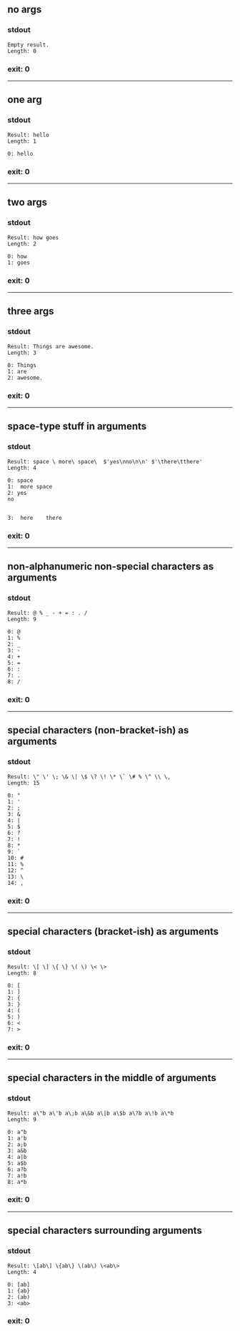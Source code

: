 ## no args

### stdout
```
Empty result.
Length: 0
```

### exit: 0

- - - - - - - - - -

## one arg

### stdout
```
Result: hello
Length: 1

0: hello
```

### exit: 0

- - - - - - - - - -

## two args

### stdout
```
Result: how goes
Length: 2

0: how
1: goes
```

### exit: 0

- - - - - - - - - -

## three args

### stdout
```
Result: Things are awesome.
Length: 3

0: Things
1: are
2: awesome.
```

### exit: 0

- - - - - - - - - -

## space-type stuff in arguments

### stdout
```
Result: space \ more\ space\  $'yes\nno\n\n' $'\there\tthere'
Length: 4

0: space
1:  more space 
2: yes
no


3: 	here	there
```

### exit: 0

- - - - - - - - - -

## non-alphanumeric non-special characters as arguments

### stdout
```
Result: @ % _ - + = : . /
Length: 9

0: @
1: %
2: _
3: -
4: +
5: =
6: :
7: .
8: /
```

### exit: 0

- - - - - - - - - -

## special characters (non-bracket-ish) as arguments

### stdout
```
Result: \" \' \; \& \| \$ \? \! \* \` \# % \^ \\ \,
Length: 15

0: "
1: '
2: ;
3: &
4: |
5: $
6: ?
7: !
8: *
9: `
10: #
11: %
12: ^
13: \
14: ,
```

### exit: 0

- - - - - - - - - -

## special characters (bracket-ish) as arguments

### stdout
```
Result: \[ \] \{ \} \( \) \< \>
Length: 8

0: [
1: ]
2: {
3: }
4: (
5: )
6: <
7: >
```

### exit: 0

- - - - - - - - - -

## special characters in the middle of arguments

### stdout
```
Result: a\"b a\'b a\;b a\&b a\|b a\$b a\?b a\!b a\*b
Length: 9

0: a"b
1: a'b
2: a;b
3: a&b
4: a|b
5: a$b
6: a?b
7: a!b
8: a*b
```

### exit: 0

- - - - - - - - - -

## special characters surrounding arguments

### stdout
```
Result: \[ab\] \{ab\} \(ab\) \<ab\>
Length: 4

0: [ab]
1: {ab}
2: (ab)
3: <ab>
```

### exit: 0
